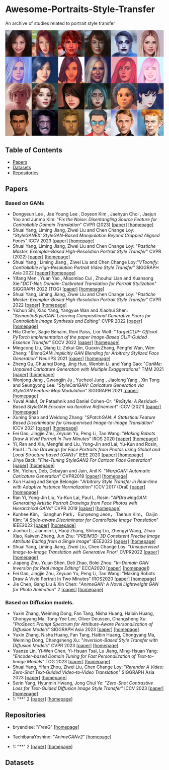 # Awesome-Portraits-Style-Transfer
An archive of studies related to portrait style transfer

<img src="./content/cover.png">

## Table of Contents
+ [Papers](#Papers)
+ [Datasets](#Datasets)
+ [Repositories](#Repositories)

## Papers
### Based on GANs
+ Dongyeun Lee , Jae Young Lee , Doyeon Kim , Jaehyun Choi , Jaejun Yoo and Junmo Kim: "*Fix the Noise: Disentangling Source Feature for Controllable Domain Translation*" CVPR (2023) [[paper]](https://arxiv.org/abs/2303.11545) [[homepage]](https://github.com/LeeDongYeun/FixNoise)
+ Shuai Yang, Liming Jiang, Ziwei Liu and Chen Change Loy: "*StyleGANEX: StyleGAN-Based Manipulation Beyond Cropped Aligned Faces*" ICCV 2023 [[paper]](https://www.mmlab-ntu.com/project/styleganex/) [[homepage]](https://github.com/williamyang1991/StyleGANEX)
+ Shuai Yang, Liming Jiang, Ziwei Liu and Chen Change Loy: "*Pastiche Master: Exemplar-Based High-Resolution Portrait Style Transfer*" CVPR (2022) [[paper]](https://arxiv.org/pdf/2203.13248.pdf) [[homepage]](https://github.com/williamyang1991/DualStyleGAN)
+ Shuai Yang , Liming Jiang , Ziwei Liu and Chen Change Loy:"*VToonify: Controllable High-Resolution Portrait Video Style Transfer*" SIGGRAPH Asia 2022 [[paper]](https://www.mmlab-ntu.com/project/vtoonify/)[[homepage]](https://github.com/williamyang1991/VToonify)
+ Yifang Men , Yuan Yao , Miaomiao Cui , Zhouhui Lian and Xuansong Xie:"*DCT-Net: Domain-Calibrated Translation for Portrait Stylization*" SIGGRAPH 2022 (TOG) [[paper]](https://menyifang.github.io/projects/DCTNet/DCTNet.html) [[homepage]](https://github.com/menyifang/DCT-Net)
+ Shuai Yang, Liming Jiang, Ziwei Liu and Chen Change Loy: "*Pastiche Master: Exemplar-Based High-Resolution Portrait Style Transfer*" CVPR 2022 [[paper]](https://www.mmlab-ntu.com/project/dualstylegan/) [[homepage]](https://github.com/williamyang1991/DualStyleGAN)
+ Yichun Shi, Xiao Yang, Yangyue Wan and Xiaohui Shen: "*SemanticStyleGAN: Learning Compositional Generative Priors for Controllable Image Synthesis and Editing*" CVPR 2022 [[paper]](https://semanticstylegan.github.io/) [[homepage]](https://github.com/seasonSH/SemanticStyleGAN)
+ Hila Chefer, Sagie Benaim, Roni Paiss, Lior Wolf: "*TargetCLIP- Official PyTorch implementation of the paper Image-Based CLIP-Guided Essence Transfer*" ECCV 2022 [[paper]](https://arxiv.org/abs/2110.12427) [[homepage]](https://github.com/hila-chefer/TargetCLIP)
+ Mingcong Liu, Qiang Li, Zekui Qin, Guoxin Zhang, Pengfei Wan, Wen Zheng: "*BlendGAN: Implicitly GAN Blending for Arbitrary Stylized Face Generation*" NeurIPS 2021 [[paper]](https://arxiv.org/abs/2110.11728) [[homepage]](https://github.com/onion-liu/BlendGAN)
+ Zheng Gu, Chuanqi Dong, Jing Huo, Wenbin Li, and Yang Gao: "*CariMe: Unpaired Caricature Generation with Multiple Exaggerations*" TMM 2021 [[paper]](https://ieeexplore.ieee.org/abstract/document/9454341) [[homepage]](https://github.com/edward3862/CariMe-pytorch)
+ Wonjong Jang , Gwangjin Ju , Yucheol Jung , Jiaolong Yang , Xin Tong and Seungyong Lee: "*StyleCariGAN: Caricature Generation via StyleGAN Feature Map Modulation*" SIGGRAPH 2021 [[paper]](https://wonjongg.me/StyleCariGAN/) [[homepage]](https://github.com/wonjongg/StyleCariGAN)
+ Yuval Alaluf, Or Patashnik and Daniel Cohen-Or: "*ReStyle: A Residual-Based StyleGAN Encoder via Iterative Refinement*" ICCV (2021) [[paper]](https://yuval-alaluf.github.io/restyle-encoder/)[[homepage]](https://github.com/yuval-alaluf/restyle-encoder?tab=readme-ov-file)
+ Xuning Shao and Weidong Zhang: "*SPatchGAN: A Statistical Feature Based Discriminator for Unsupervised Image-to-Image Translation*" ICCV 2021 [[paper]](https://arxiv.org/abs/2103.16219) [[homepage]](https://github.com/NetEase-GameAI/SPatchGAN)
+ Fei Gao, Jingjie Zhu, Zeyuan Yu, Peng Li, Tao Wang: "*Making Robots Draw A Vivid Portrait In Two Minutes*" IROS 2020 [[paper]](https://ricelll.github.io/AiSketcher/) [[homepage]](https://github.com/fei-aiart/AiSketcher)
+ Yi, Ran and Xia, Mengfei and Liu, Yong-Jin and Lai, Yu-Kun and Rosin, Paul L: "*Line Drawings for Face Portraits from Photos using Global and Local Structure based {GAN}s*" IEEE 2020 [[paper]]() [[homepage]](https://github.com/yiranran/APDrawingGAN2)
+ Jihye Back: "*Fine-Tuning StyleGAN2 For Cartoon Face Generation*" [[paper]](https://arxiv.org/abs/2106.12445) [[homepage]](https://github.com/happy-jihye/Cartoon-StyleGAN)
+ Shi, Yichun, Deb, Debayan and Jain, Anil K: "*WarpGAN: Automatic Caricature Generation*" CVPR2019 [[paper]](https://arxiv.org/abs/1811.10100) [[homepage]](https://github.com/seasonSH/WarpGAN)
+ Xun Huang and Serge Belongie: "*Arbitrary Style Transfer in Real-time with Adaptive Instance Normalization*" ICCV 2017 (Oral) [[paper]](https://arxiv.org/abs/1703.06868) [[homepage]](https://github.com/xunhuang1995/AdaIN-style)
+ Ran Yi, Yong-Jin Liu, Yu-Kun Lai, Paul L. Rosin: "*APDrawingGAN: Generating Artistic Portrait Drawings from Face Photos with Hierarchical GANs*" CVPR 2019 [[paper]](https://openaccess.thecvf.com/content_CVPR_2019/html/Yi_APDrawingGAN_Generating_Artistic_Portrait_Drawings_From_Face_Photos_With_Hierarchical_CVPR_2019_paper.html) [[homepage]](https://github.com/yiranran/APDrawingGAN)
+  Kunhee Kim， Sanghun Park， Eunyeong Jeon， Taehun Kim， Daijin Kim: "*A Style-aware Discriminator for Controllable Image Translation*" IEEE2022 [[paper]](https://ieeexplore.ieee.org/document/9880454) [[homepage]](https://github.com/kunheek/style-aware-discriminator)
+ Jianhui Li, Jianmin Li, Haoji Zhang, Shilong Liu, Zhengyi Wang, Zihao Xiao, Kaiwen Zheng, Jun Zhu: "*PREIM3D: 3D Consistent Precise Image Attribute Editing from a Single Image*" IEEE2023 [[paper]](https://ieeexplore.ieee.org/document/10204458) [[homepage]](https://github.com/mybabyyh/Preim3D)
+ Shuai Yang, Liming Jiang, Ziwei Liu, Chen Change Loy: "*Unsupervised Image-to-Image Translation with Generative Prior*" CVPR2022 [[paper]](https://www.mmlab-ntu.com/project/gpunit/) [[homepage]](https://github.com/williamyang1991/GP-UNIT)
+ Jiapeng Zhu, Yujun Shen, Deli Zhao, Bolei Zhou: "*In-Domain GAN Inversion for Real Image Editing*" ECCA2020 [[paper]](https://www.ecva.net/papers/eccv_2020/papers_ECCV/papers/123620579-supp.pdf) [[homepage]](https://github.com/genforce/idinvert_pytorch))
+ Fei Gao, Jingjie Zhu, Zeyuan Yu, Peng Li, Tao Wang: "Making Robots Draw A Vivid Portrait In Two Minutes" IROS2020 [[paper]](https://arxiv.org/abs/2005.05526) [[homepage]](https://github.com/fei-aiart/AiSketcher?tab=readme-ov-file)
+ Jie Chen, Gang Liu & Xin Chen: "*AnimeGAN: A Novel Lightweight GAN for Photo Animation*" 2 [[paper]](https://github.com/TachibanaYoshino/AnimeGAN/blob/master/doc/Chen2020_Chapter_AnimeGAN.pdf) [[homepage]](https://github.com/TachibanaYoshino/AnimeGAN)
### Based on Diffusion models.
+ Yuxin Zhang, Weiming Dong, Fan Tang, Nisha Huang, Haibin Huang, Chongyang Ma, Tong-Yee Lee, Oliver Deussen, Changsheng Xu: "*ProSpect: Prompt Spectrum for Attribute-Aware Personalization of Diffusion Models*" SIGGRAPH Asia 2023 [[paper]]() [[homepage]](https://github.com/zyxElsa/ProSpect)
+ Yuxin Zhang, Nisha Huang, Fan Tang, Haibin Huang, Chongyang Ma, Weiming Dong, Changsheng Xu: "*Inversion-Based Style Transfer with Diffusion Models*" CVPR 2023 [[paper]](https://arxiv.org/abs/2211.13203) [[homepage]](https://github.com/zyxElsa/InST)
+ Yuanze Lin, Yi-Wen Chen, Yi-Hsuan Tsai, Lu Jiang, Ming-Hsuan Yang: "*Encoder-based Domain Tuning for Fast Personalization of Text-to-Image Models*" TOG 2023 [[paper]](https://arxiv.org/pdf/2302.12228.pdf) [[homepage]](https://tuning-encoder.github.io/)
+ Shuai Yang, Yifan Zhou, Ziwei Liu, Chen Change Loy: "*Rerender A Video: Zero-Shot Text-Guided Video-to-Video Translation*" SIGGRAPH Asia 2023 [[paper]](https://arxiv.org/pdf/2306.07954.pdf) [[homepage]](https://www.mmlab-ntu.com/project/rerender/)
+ Serin Yang, Hyunmin Hwang, Jong Chul Ye: "*Zero-Shot Contrastive Loss for Text-Guided Diffusion Image Style Transfer*" ICCV 2023 [[paper]](https://arxiv.org/pdf/2303.08622.pdf) [[homepage]](https://github.com/YSerin/ZeCon)
+ 1: "**" 2 [[paper]]() [[homepage]]()
## Repositories
+ bryandlee: "*FreeG*" [[homepage]](https://github.com/bryandlee/FreezeG)
+ TachibanaYoshino: "*AnimeGANv2*" [[homepage]](https://github.com/TachibanaYoshino/AnimeGANv2)

+ 1: "**" 2 [[paper]]() [[homepage]]()

## Datasets

